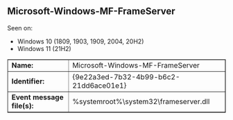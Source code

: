 ## Microsoft-Windows-MF-FrameServer

Seen on:
* Windows 10 (1809, 1903, 1909, 2004, 20H2)
* Windows 11 (21H2)

<table border="1" class="docutils">
  <tbody>
    <tr>
      <td><b>Name:</b></td>
      <td>Microsoft-Windows-MF-FrameServer</td>
    </tr>
    <tr>
      <td><b>Identifier:</b></td>
      <td>{9e22a3ed-7b32-4b99-b6c2-21dd6ace01e1}</td>
    </tr>
    <tr>
      <td><b>Event message file(s):</b></td>
      <td>%systemroot%\system32\frameserver.dll</td>
    </tr>
  </tbody>
</table>

&nbsp;

